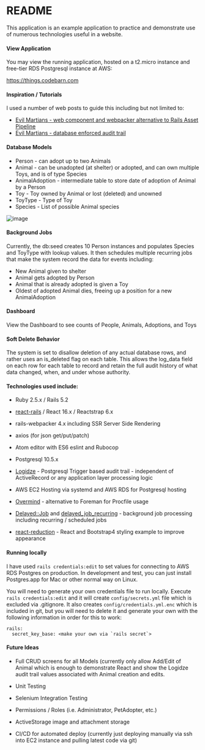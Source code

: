 # README

This application is an example application to practice and demonstrate use of numerous technologies useful in a website.  

#### View Application
You may view the running application, hosted on a t2.micro instance and free-tier RDS Postgresql instance at AWS:

https://things.codebarn.com

#### Inspiration / Tutorials

I used a number of web posts to guide this including but not limited to:

* [Evil Martians - web component and webpacker alternative to Rails Asset Pipeline](https://evilmartians.com/chronicles/evil-front-part-1)
* [Evil Martians - database enforced audit trail](https://evilmartians.com/chronicles/introducing-logidze)

#### Database Models
  * Person - can adopt up to two Animals
  * Animal - can be unadopted (at shelter) or adopted, and can own multiple Toys, and is of type Species
  * AnimalAdoption - intermediate table to store date of adoption of Animal by a Person
  * Toy - Toy owned by Animal or lost (deleted) and unowned
  * ToyType - Type of Toy
  * Species - List of possible Animal species

![image](https://user-images.githubusercontent.com/953248/43428501-2ce873ca-9424-11e8-94e9-e379c073f8c4.png)

#### Background Jobs
Currently, the db:seed creates 10 Person instances and populates Species and ToyType with lookup values.  It then schedules multiple recurring jobs that make the system record the data for events including:
  * New Animal given to shelter
  * Animal gets adopted by Person
  * Animal that is already adopted is given a Toy
  * Oldest of adopted Animal dies, freeing up a position for a new AnimalAdoption

#### Dashboard
View the Dashboard to see counts of People, Animals, Adoptions, and Toys

#### Soft Delete Behavior
The system is set to disallow deletion of any actual database rows, and rather uses an is_deleted flag on each table.  This allows the log_data field on each row for each table to record and retain the full audit history of what data changed, when, and under whose authority.

#### Technologies used include:

* Ruby 2.5.x / Rails 5.2

* [react-rails](https://github.com/reactjs/react-rails) / React 16.x / Reactstrap 6.x

* rails-webpacker 4.x including SSR Server Side Rendering

* axios (for json get/put/patch)

* Atom editor with ES6 eslint and Rubocop

* Postgresql 10.5.x

* [Logidze](https://github.com/palkan/logidze) - Postgresql Trigger based audit trail - independent of ActiveRecord or any application layer processing logic

* AWS EC2 Hosting via systemd and AWS RDS for Postgresql hosting

* [Overmind](https://github.com/DarthSim/overmind) - alternative to Foreman for Procfile usage

* [Delayed::Job](https://github.com/collectiveidea/delayed_job) and [delayed_job_recurring](https://github.com/amitree/delayed_job_recurring) - background job processing including recurring / scheduled jobs

* [react-reduction](https://github.com/reduction-admin/react-reduction) - React and Bootstrap4 styling example to improve appearance

#### Running locally

I have used `rails credentials:edit` to set values for connecting to AWS RDS Postgres on production.  In development and test, you can just install Postgres.app for Mac or other normal way on Linux.  

You will need to generate your own credentials file to run locally.  Execute `rails credentials:edit` and it will create `config/secrets.yml` file which is excluded via .gitignore.  It also creates `config/credentials.yml.enc` which is included in git, but you will need to delete it and generate your own with the following information in order for this to work:

```
rails:
  secret_key_base: <make your own via `rails secret`>
```

#### Future Ideas

* Full CRUD screens for all Models (currently only allow Add/Edit of Animal which is enough to demonstrate React and show the Logidze audit trail values associated with Animal creation and edits.

* Unit Testing

* Selenium Integration Testing

* Permissions / Roles (i.e. Administrator, PetAdopter, etc.)

* ActiveStorage image and attachment storage

* CI/CD for automated deploy (currently just deploying manually via ssh into EC2 instance and pulling latest code via git)
